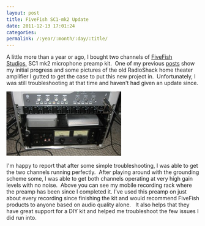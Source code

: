 ```yaml
---
layout: post
title: FiveFish SC1-mk2 Update
date: 2011-12-13 17:01:24
categories: 
permalink: /:year/:month/:day/:title/
---
```

<p>A little more than a year or ago, I bought two channels of <a href="http://www.fivefishstudios.com/">FiveFish Studios&nbsp;</a>&nbsp;SC1 mk2 microphone preamp kit. &nbsp;One of my previous <a href="http://jordancolburn.com/2010/07/03/getting-started-with-a-diy-mic-preampsc1-mk2/">posts</a>&nbsp;show my initial progress and some pictures of the old RadioShack home theater amplifier I gutted to get the case to put this new project in. &nbsp;Unfortunately, I was still troubleshooting at that time and haven't had given an update since.</p>
<p><a href="/uploads/2011/12/IMG_1522.jpg"><img class="alignnone size-medium wp-image-602" title="SC1_InRack" src="/uploads/2011/12/IMG_1522-300x168.jpg" alt="" width="300" height="168" /></a></p>
<p>I'm happy to report that after some simple troubleshooting, I was able to get the two channels running perfectly. &nbsp;After playing around with the grounding scheme some, I was able to get both channels operating at very high gain levels with no noise. &nbsp;Above you can see my mobile recording rack where the preamp has been since I completed it. I've used this preamp on just about every recording since finishing the kit and would recommend FiveFish products to anyone based on audio quality alone. &nbsp; It also helps that they have great support for a DIY kit and helped me troubleshoot the few issues I did run into. &nbsp;</p>